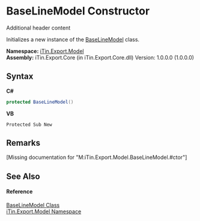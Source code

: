 # BaseLineModel Constructor 
Additional header content 

Initializes a new instance of the <a href="T_iTin_Export_Model_BaseLineModel">BaseLineModel</a> class.

**Namespace:**&nbsp;<a href="N_iTin_Export_Model">iTin.Export.Model</a><br />**Assembly:**&nbsp;iTin.Export.Core (in iTin.Export.Core.dll) Version: 1.0.0.0 (1.0.0.0)

## Syntax

**C#**<br />
``` C#
protected BaseLineModel()
```

**VB**<br />
``` VB
Protected Sub New
```


## Remarks
\[Missing <remarks> documentation for "M:iTin.Export.Model.BaseLineModel.#ctor"\]

## See Also


#### Reference
<a href="T_iTin_Export_Model_BaseLineModel">BaseLineModel Class</a><br /><a href="N_iTin_Export_Model">iTin.Export.Model Namespace</a><br />